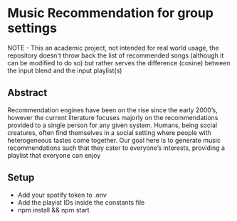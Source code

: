 # Music Recommendation for group settings

NOTE - This an academic project, not intended for real world usage, the repository doesn't throw back the list of recommended songs (although it can be modified to do so) but rather serves the difference (cosine) between the input blend and the input playlist(s)

## Abstract
Recommendation engines have been on the rise since the early 2000’s, however the current literature focuses majorly on the recommendations provided to a single person for any given system. Humans, being social creatures, often find themselves in a social setting where people with heterogeneous tastes come together. Our goal here is to generate music recommendations such that they cater to everyone’s interests, providing a playlist that everyone can enjoy

## Setup

- Add your spotify token to .env
- Add the playist IDs inside the constants file
- npm install && npm start
